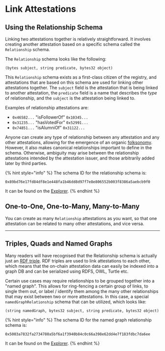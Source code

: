 # Link Attestations

## Using the Relationship Schema

Linking two attestations together is relatively straightforward. It involves creating another attestation based on a specific schema called the `Relationship` schema.

The `Relationship` schema looks like the following:

`(bytes subject, string predicate, bytes32 object)`

This `Relationship` schema exists as a first-class citizen of the registry, and attestations that are based on this schema are used for linking other attestations together. The `subject` field is the attestation that is being linked to another attestation, the `predicate` field is a name that describes the _type_ of relationship, and the `subject` is the attestation being linked to.

Examples of relationship attestations are:

* `0x46582...` "isFollowerOf" `0x10345...`
* `0x31235...` "hasVotedFor" `0x52991...`
* `0x74851...` "isAlumniOf" `0x31122...`

Anyone can create any type of relationship between any attestation and any other attestations, allowing for the emergence of an organic [folksonomy](https://en.wikipedia.org/wiki/Folksonomy). However, it also makes canonical relationships important to define in the schema. Otherwise, ambiguity may arise between the relationship attestations intended by the attestation issuer, and those arbitrarily added later by third parties.

{% hint style="info" %}
The schema ID for the relationship schema is:

`0x89bd76e17fd84df8e1e448fa1b46dd8d97f7e8e806552b003f8386a5aebcb9f0`

It can be found on the [Explorer](https://explorer.ver.ax/linea/schemas/0x89bd76e17fd84df8e1e448fa1b46dd8d97f7e8e806552b003f8386a5aebcb9f0).
{% endhint %}

## One-to-One, One-to-Many, Many-to-Many

You can create as many `Relationship` attestations as you want, so that one attestation can be related to many other attestations, and vice versa.

***

## Triples, Quads and Named Graphs

Many readers will have recognised that the Relationship schema is actually just an [RDF triple](https://en.wikipedia.org/wiki/Semantic\_triple). RDF triples are used to link attestations to each other, which means that the on-chain attestation data can easily be indexed into a graph DB and can be serialized using RDFS, OWL, Turtle etc.

Certain use cases may require relationships to be grouped together into a "named graph". This allows for ring-fencing a certain group of links, to single them out, or label / identify them among the many other relationships that may exist between two or more attestations. In this case, a special `namedGraphRelationship` schema that can be utilized, which looks like:

`(string namedGraph, bytes32 subject, string predicate, bytes32 object)`

{% hint style="info" %}
The schema ID for the named graph relationship schema is:

`0x5003a7832fa2734780a5bf6a1f3940b84c0c66a398e62dd4e7f183fdbc7da6ee`

It can be found on the [Explorer](https://explorer.ver.ax/linea/schemas/0x5003a7832fa2734780a5bf6a1f3940b84c0c66a398e62dd4e7f183fdbc7da6ee).
{% endhint %}
